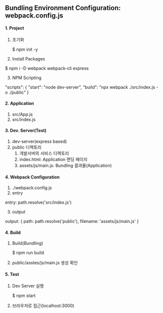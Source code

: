 ## Bundling Environment Configuration: webpack.config.js

#### 1. Project 
1. 초기화

   $ npm init -y

2. Install Packages

  $ npm i -D webpack webpack-cli express

3. NPM Scripting

  "scripts": {
    "start": "node dev-server",
    "build": "npx webpack ./src/index.js -o ./public"
  }


#### 2. Application
1. src/App.js
2. src/index.js


#### 3. Dev. Server(Test)
1. dev-server(express based)   
2. public 디렉토리
   1) 개발서버의 서비스 디렉토리
   2) index.html: Application 랜딩 페이지
   3) assets/js/main.js: Bundling 결과물(Application)


#### 4. Webpack Configuration
1. ./webpack.config.js
2. entry

  entry: path.resolve('src/index.js')

3. output

  output: {
    path: path.resolve('public'),
    filename: 'assets/js/main.js'
  }  


#### 4. Build
1. Build(Bundling)
  
    $ npm run build  

2. public/asstes/js/main.js 생성 확인


#### 5. Test
1. Dev Server 실행

    $ npm start

2. 브라우저로 접근(localhost:3000)
